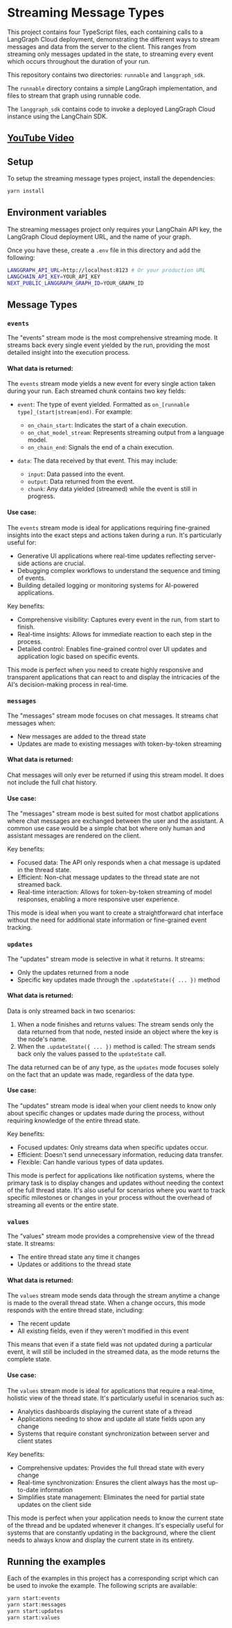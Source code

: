 # Streaming Message Types

This project contains four TypeScript files, each containing calls to a LangGraph Cloud deployment, demonstrating the different ways to stream messages and data from the server to the client.
This ranges from streaming only messages updated in the state, to streaming every event which occurs throughout the duration of your run.

This repository contains two directories: `runnable` and `langgraph_sdk`.

The `runnable` directory contains a simple LangGraph implementation, and files to stream that graph using runnable code.

The `langgraph_sdk` contains code to invoke a deployed LangGraph Cloud instance using the LangChain SDK.

## [YouTube Video](https://youtu.be/wjn5tFbLgwA)

## Setup

To setup the streaming message types project, install the dependencies:

```bash
yarn install
```

## Environment variables

The streaming messages project only requires your LangChain API key, the LangGraph Cloud deployment URL, and the name of your graph.

Once you have these, create a `.env` file in this directory and add the following:

```bash
LANGGRAPH_API_URL=http://localhost:8123 # Or your production URL
LANGCHAIN_API_KEY=YOUR_API_KEY
NEXT_PUBLIC_LANGGRAPH_GRAPH_ID=YOUR_GRAPH_ID
```

## Message Types

### `events`

The "events" stream mode is the most comprehensive streaming mode. It streams back every single event yielded by the run, providing the most detailed insight into the execution process.

#### What data is returned:

The `events` stream mode yields a new event for every single action taken during your run. Each streamed chunk contains two key fields:

- `event`: The type of event yielded. Formatted as `on_[runnable type]_(start|stream|end)`. For example:

  - `on_chain_start`: Indicates the start of a chain execution.
  - `on_chat_model_stream`: Represents streaming output from a language model.
  - `on_chain_end`: Signals the end of a chain execution.

- `data`: The data received by that event. This may include:
  - `input`: Data passed into the event.
  - `output`: Data returned from the event.
  - `chunk`: Any data yielded (streamed) while the event is still in progress.

#### Use case:

The `events` stream mode is ideal for applications requiring fine-grained insights into the exact steps and actions taken during a run. It's particularly useful for:

- Generative UI applications where real-time updates reflecting server-side actions are crucial.
- Debugging complex workflows to understand the sequence and timing of events.
- Building detailed logging or monitoring systems for AI-powered applications.

Key benefits:

- Comprehensive visibility: Captures every event in the run, from start to finish.
- Real-time insights: Allows for immediate reaction to each step in the process.
- Detailed control: Enables fine-grained control over UI updates and application logic based on specific events.

This mode is perfect when you need to create highly responsive and transparent applications that can react to and display the intricacies of the AI's decision-making process in real-time.

### `messages`

The "messages" stream mode focuses on chat messages. It streams chat messages when:

- New messages are added to the thread state
- Updates are made to existing messages with token-by-token streaming

#### What data is returned:

Chat messages will only ever be returned if using this stream model. It does not include the full chat history.

#### Use case:

The "messages" stream mode is best suited for most chatbot applications where chat messages are exchanged between the user and the assistant. A common use case would be a simple chat bot where only human and assistant messages are rendered on the client.

Key benefits:

- Focused data: The API only responds when a chat message is updated in the thread state.
- Efficient: Non-chat message updates to the thread state are not streamed back.
- Real-time interaction: Allows for token-by-token streaming of model responses, enabling a more responsive user experience.

This mode is ideal when you want to create a straightforward chat interface without the need for additional state information or fine-grained event tracking.

### `updates`

The "updates" stream mode is selective in what it returns. It streams:

- Only the updates returned from a node
- Specific key updates made through the `.updateState({ ... })` method

#### What data is returned:

Data is only streamed back in two scenarios:

1. When a node finishes and returns values: The stream sends only the data returned from that node, nested inside an object where the key is the node's name.
2. When the `.updateState({ ... })` method is called: The stream sends back only the values passed to the `updateState` call.

The data returned can be of any type, as the `updates` mode focuses solely on the fact that an update was made, regardless of the data type.

#### Use case:

The "updates" stream mode is ideal when your client needs to know only about specific changes or updates made during the process, without requiring knowledge of the entire thread state.

Key benefits:

- Focused updates: Only streams data when specific updates occur.
- Efficient: Doesn't send unnecessary information, reducing data transfer.
- Flexible: Can handle various types of data updates.

This mode is perfect for applications like notification systems, where the primary task is to display changes and updates without needing the context of the full thread state.
It's also useful for scenarios where you want to track specific milestones or changes in your process without the overhead of streaming all events or the entire state.

### `values`

The "values" stream mode provides a comprehensive view of the thread state. It streams:

- The entire thread state any time it changes
- Updates or additions to the thread state

#### What data is returned:

The `values` stream mode sends data through the stream anytime a change is made to the overall thread state. When a change occurs, this mode responds with the entire thread state, including:

- The recent update
- All existing fields, even if they weren't modified in this event

This means that even if a state field was not updated during a particular event, it will still be included in the streamed data, as the mode returns the complete state.

#### Use case:

The `values` stream mode is ideal for applications that require a real-time, holistic view of the thread state. It's particularly useful in scenarios such as:

- Analytics dashboards displaying the current state of a thread
- Applications needing to show and update all state fields upon any change
- Systems that require constant synchronization between server and client states

Key benefits:

- Comprehensive updates: Provides the full thread state with every change
- Real-time synchronization: Ensures the client always has the most up-to-date information
- Simplifies state management: Eliminates the need for partial state updates on the client side

This mode is perfect when your application needs to know the current state of the thread and be updated whenever it changes.
It's especially useful for systems that are constantly updating in the background, where the client needs to always know and display the current state in its entirety.

## Running the examples

Each of the examples in this project has a corresponding script which can be used to invoke the example.
The following scripts are available:

```bash
yarn start:events
yarn start:messages
yarn start:updates
yarn start:values
```
